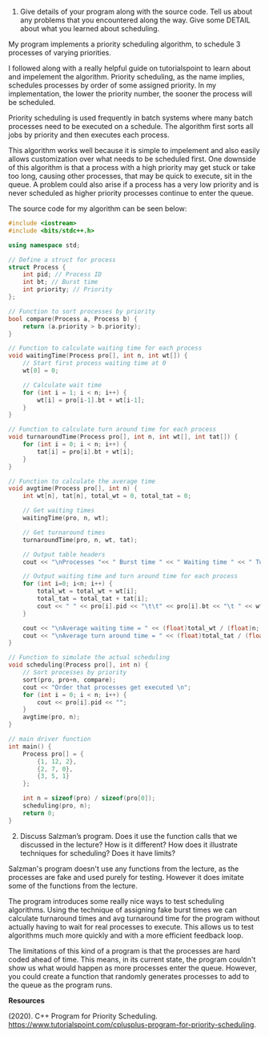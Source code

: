 1. Give details of your program along with the source code. Tell us about any problems that you encountered along the way. Give some DETAIL about what you learned about scheduling.

My program implements a priority scheduling algorithm, to schedule 3 processes of varying priorities.

I followed along with a really helpful guide on tutorialspoint to learn about and impelement the algorithm. Priority scheduling, as the name implies, schedules processes by order of some assigned priority. In my implementation, the lower the priority number, the sooner the process will be scheduled.

Priority scheduling is used frequently in batch systems where many batch processes need to be executed on a schedule. The algorithm first sorts all jobs by priority and then executes each process. 

This algorithm works well because it is simple to impelement and also easily allows customization over what needs to be scheduled first. One downside of this algorithm is that a process with a high priority may get stuck or take too long, causing other processes, that may be quick to execute, sit in the queue. A problem could also arise if a process has a very low priority and is never scheduled as higher priority processes continue to enter the queue.

The source code for my algorithm can be seen below:
```c++
#include <iostream>
#include <bits/stdc++.h>

using namespace std;

// Define a struct for process
struct Process {
    int pid; // Process ID
    int bt; // Burst time
    int priority; // Priority
};

// Function to sort processes by priority
bool compare(Process a, Process b) {
    return (a.priority > b.priority);
}

// Function to calculate waiting time for each process
void waitingTime(Process pro[], int n, int wt[]) {
    // Start first process waiting time at 0
    wt[0] = 0;

    // Calculate wait time
    for (int i = 1; i < n; i++) {
        wt[i] = pro[i-1].bt + wt[i-1];
    }
}

// Function to calculate turn around time for each process
void turnaroundTime(Process pro[], int n, int wt[], int tat[]) {
    for (int i = 0; i < n; i++) {
        tat[i] = pro[i].bt + wt[i];
    }
}

// Function to calculate the average time
void avgtime(Process pro[], int n) {
    int wt[n], tat[n], total_wt = 0, total_tat = 0;

    // Get waiting times
    waitingTime(pro, n, wt);

    // Get turnaround times
    turnaroundTime(pro, n, wt, tat);

    // Output table headers
    cout << "\nProcesses "<< " Burst time " << " Waiting time " << " Turn around time\n";

    // Output waiting time and turn around time for each process
    for (int i=0; i<n; i++) {
        total_wt = total_wt + wt[i];
        total_tat = total_tat + tat[i];
        cout << " " << pro[i].pid << "\t\t" << pro[i].bt << "\t " << wt[i] << "\t\t " << tat[i] <<endl;
    }

    cout << "\nAverage waiting time = " << (float)total_wt / (float)n;
    cout << "\nAverage turn around time = " << (float)total_tat / (float)n;
}

// Function to simulate the actual scheduling
void scheduling(Process pro[], int n) {
    // Sort processes by priority
    sort(pro, pro+n, compare);
    cout << "Order that processes get executed \n";
    for (int i = 0; i < n; i++) {
        cout << pro[i].pid << "";
    }
    avgtime(pro, n);
}

// main driver function
int main() {
    Process pro[] = {
        {1, 12, 2},
        {2, 7, 0},
        {3, 5, 1}
    };

    int n = sizeof(pro) / sizeof(pro[0]);
    scheduling(pro, n);
    return 0;
}
```

2. Discuss Salzman’s program. Does it use the function calls that we discussed in the lecture? How is it different? How does it illustrate techniques for scheduling? Does it have limits?

Salzman's program doesn't use any functions from the lecture, as the processes are fake and used purely for testing. However it does imitate some of the functions from the lecture.

The program introduces some really nice ways to test scheduling algorithms. Using the technique of assigning fake burst times we can calculate turnaround times and avg turnaround time for the program without actually having to wait for real processes to execute. This allows us to test algorithms much more quickly and with a more efficient feedback loop.

The limitations of this kind of a program is that the processes are hard coded ahead of time. This means, in its current state, the program couldn't show us what would happen as more processes enter the queue. However, you could create a function that randomly generates processes to add to the queue as the program runs.

**Resources**

(2020). C++ Program for Priority Scheduling. https://www.tutorialspoint.com/cplusplus-program-for-priority-scheduling.